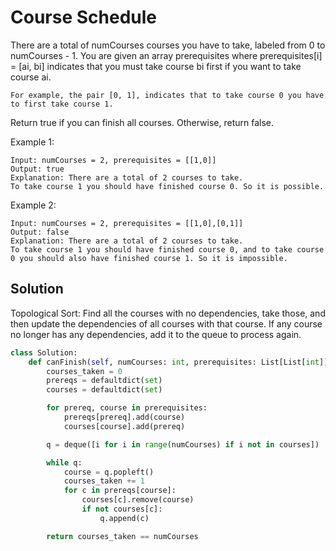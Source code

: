 # Course Schedule

There are a total of numCourses courses you have to take, labeled from 0 to numCourses - 1. You are given an array prerequisites where prerequisites[i] = [ai, bi] indicates that you must take course bi first if you want to take course ai.

    For example, the pair [0, 1], indicates that to take course 0 you have to first take course 1.

Return true if you can finish all courses. Otherwise, return false.

Example 1:

```
Input: numCourses = 2, prerequisites = [[1,0]]
Output: true
Explanation: There are a total of 2 courses to take.
To take course 1 you should have finished course 0. So it is possible.
```

Example 2:

```
Input: numCourses = 2, prerequisites = [[1,0],[0,1]]
Output: false
Explanation: There are a total of 2 courses to take.
To take course 1 you should have finished course 0, and to take course 0 you should also have finished course 1. So it is impossible.
```

## Solution

Topological Sort: Find all the courses with no dependencies, take those,
and then update the dependencies of all courses with that course. If any
course no longer has any dependencies, add it to the queue to process
again.

```py
class Solution:
    def canFinish(self, numCourses: int, prerequisites: List[List[int]]) -> bool:
        courses_taken = 0
        prereqs = defaultdict(set)
        courses = defaultdict(set)

        for prereq, course in prerequisites:
            prereqs[prereq].add(course)
            courses[course].add(prereq)

        q = deque([i for i in range(numCourses) if i not in courses])

        while q:
            course = q.popleft()
            courses_taken += 1
            for c in prereqs[course]:
                courses[c].remove(course)
                if not courses[c]:
                    q.append(c)

        return courses_taken == numCourses
```
